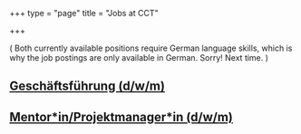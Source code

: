 +++
type = "page"
title = "Jobs at CCT"
    
+++

( Both currently available positions require German language skills, which is why the job postings are only available in German. Sorry! Next time. )

## [Geschäftsführung (d/w/m)](https://www.fossjobs.net/job/10508/geschaftsfuhrung-dwm-at-center-for-the-cultivation-of-technology/)

## [Mentor\*in/Projektmanager*in (d/w/m)](https://www.fossjobs.net/job/10507/mentorinprojektmanagerin-dwm-at-center-for-the-cultivation-of-technology/)

